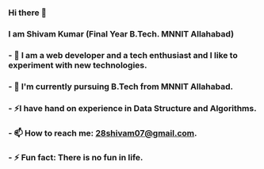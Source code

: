 ### Hi there 👋
### I am Shivam Kumar (Final Year B.Tech. MNNIT Allahabad)


  ###  - 🔭 I am a web developer and a tech enthusiast and I like to experiment with new technologies.
  ###  - 🌱 I'm currently pursuing B.Tech from MNNIT Allahabad.
  ###  - ⚡I have hand on experience in Data Structure and Algorithms.
  ###  - 📫 How to reach me: 28shivam07@gmail.com.
  ### - ⚡ Fun fact: There is no fun in life.

